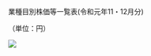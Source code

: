 業種目別株価等一覧表(令和元年11・12月分)

（単位：円）

![](https://www.nta.go.jp/tmp/f4462cbd-e51d-4bd7-b424-2f1450dd41b9/images/54295a942f23ac40b00d2c1da1155b47318c478147f6f7667416bba5ceb86e4b.jpg)